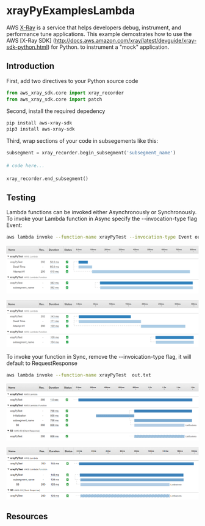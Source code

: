 # xrayPyExamplesLambda

AWS  [X-Ray](https://aws.amazon.com/xray/) is a service that helps developers debug, instrument, and performance tune applications.
This example demostrates how to use the AWS [X-Ray SDK] (http://docs.aws.amazon.com/xray/latest/devguide/xray-sdk-python.html) for Python. to instrument a "mock" application.

## Introduction

First, add two directives to your Python source code

```python
from aws_xray_sdk.core import xray_recorder
from aws_xray_sdk.core import patch
```

Second, install the required depedency

```bash
pip install aws-xray-sdk
pip3 install aws-xray-sdk
```

Third, wrap sections of your code in subsegements like this:

```python
subsegment = xray_recorder.begin_subsegment('subsegment_name')

# code here...

xray_recorder.end_subsegment()
```
## Testing

Lambda functions can be invoked either Asynchronously or Synchronously. To invoke your Lambda function in Async specify the --invocation-type flag Event:

```bash
aws lambda invoke --function-name xrayPyTest --invocation-type Event out.txt
```

![Async Cold start](media/Async-cold.png)

![Async Cold start](media/Async-warm.png)

To invoke your function in Sync, remove the --invoication-type flag, it will default to RequestResponse

```bash
aws lambda invoke --function-name xrayPyTest  out.txt
```

![Sync Cold start](media/Sync-cold.png)


![Sync Warm start](media/Sync-warm.png)

## Resources
